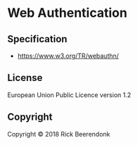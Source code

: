 # Web Authentication

## Specification

- https://www.w3.org/TR/webauthn/

## License

European Union Public Licence version 1.2

## Copyright

Copyright © 2018 Rick Beerendonk
